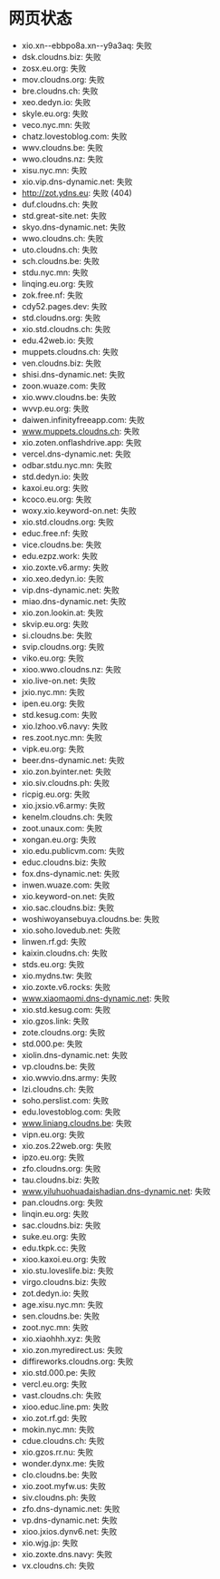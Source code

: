 # 网页状态
- xio.xn--ebbpo8a.xn--y9a3aq: 失败
- dsk.cloudns.biz: 失败
- zosx.eu.org: 失败
- mov.cloudns.org: 失败
- bre.cloudns.ch: 失败
- xeo.dedyn.io: 失败
- skyle.eu.org: 失败
- veco.nyc.mn: 失败
- chatz.lovestoblog.com: 失败
- wwv.cloudns.be: 失败
- wwo.cloudns.nz: 失败
- xisu.nyc.mn: 失败
- xio.vip.dns-dynamic.net: 失败
- http://zot.ydns.eu: 失败 (404)
- duf.cloudns.ch: 失败
- std.great-site.net: 失败
- skyo.dns-dynamic.net: 失败
- wwo.cloudns.ch: 失败
- uto.cloudns.ch: 失败
- sch.cloudns.be: 失败
- stdu.nyc.mn: 失败
- linqing.eu.org: 失败
- zok.free.nf: 失败
- cdy52.pages.dev: 失败
- std.cloudns.org: 失败
- xio.std.cloudns.ch: 失败
- edu.42web.io: 失败
- muppets.cloudns.ch: 失败
- ven.cloudns.biz: 失败
- shisi.dns-dynamic.net: 失败
- zoon.wuaze.com: 失败
- xio.wwv.cloudns.be: 失败
- wvvp.eu.org: 失败
- daiwen.infinityfreeapp.com: 失败
- www.muppets.cloudns.ch: 失败
- xio.zoten.onflashdrive.app: 失败
- vercel.dns-dynamic.net: 失败
- odbar.stdu.nyc.mn: 失败
- std.dedyn.io: 失败
- kaxoi.eu.org: 失败
- kcoco.eu.org: 失败
- woxy.xio.keyword-on.net: 失败
- xio.std.cloudns.org: 失败
- educ.free.nf: 失败
- vice.cloudns.be: 失败
- edu.ezpz.work: 失败
- xio.zoxte.v6.army: 失败
- xio.xeo.dedyn.io: 失败
- vip.dns-dynamic.net: 失败
- miao.dns-dynamic.net: 失败
- xio.zon.lookin.at: 失败
- skvip.eu.org: 失败
- si.cloudns.be: 失败
- svip.cloudns.org: 失败
- viko.eu.org: 失败
- xioo.wwo.cloudns.nz: 失败
- xio.live-on.net: 失败
- jxio.nyc.mn: 失败
- ipen.eu.org: 失败
- std.kesug.com: 失败
- xio.lzhoo.v6.navy: 失败
- res.zoot.nyc.mn: 失败
- vipk.eu.org: 失败
- beer.dns-dynamic.net: 失败
- xio.zon.byinter.net: 失败
- xio.siv.cloudns.ph: 失败
- ricpig.eu.org: 失败
- xio.jxsio.v6.army: 失败
- kenelm.cloudns.ch: 失败
- zoot.unaux.com: 失败
- xongan.eu.org: 失败
- xio.edu.publicvm.com: 失败
- educ.cloudns.biz: 失败
- fox.dns-dynamic.net: 失败
- inwen.wuaze.com: 失败
- xio.keyword-on.net: 失败
- xio.sac.cloudns.biz: 失败
- woshiwoyansebuya.cloudns.be: 失败
- xio.soho.lovedub.net: 失败
- linwen.rf.gd: 失败
- kaixin.cloudns.ch: 失败
- stds.eu.org: 失败
- xio.mydns.tw: 失败
- xio.zoxte.v6.rocks: 失败
- www.xiaomaomi.dns-dynamic.net: 失败
- xio.std.kesug.com: 失败
- xio.gzos.link: 失败
- zote.cloudns.org: 失败
- std.000.pe: 失败
- xiolin.dns-dynamic.net: 失败
- vp.cloudns.be: 失败
- xio.wwvio.dns.army: 失败
- lzi.cloudns.ch: 失败
- soho.perslist.com: 失败
- edu.lovestoblog.com: 失败
- www.liniang.cloudns.be: 失败
- vipn.eu.org: 失败
- xio.zos.22web.org: 失败
- ipzo.eu.org: 失败
- zfo.cloudns.org: 失败
- tau.cloudns.biz: 失败
- www.yiluhuohuadaishadian.dns-dynamic.net: 失败
- pan.cloudns.org: 失败
- linqin.eu.org: 失败
- sac.cloudns.biz: 失败
- suke.eu.org: 失败
- edu.tkpk.cc: 失败
- xioo.kaxoi.eu.org: 失败
- xio.stu.loveslife.biz: 失败
- virgo.cloudns.biz: 失败
- zot.dedyn.io: 失败
- age.xisu.nyc.mn: 失败
- sen.cloudns.be: 失败
- zoot.nyc.mn: 失败
- xio.xiaohhh.xyz: 失败
- xio.zon.myredirect.us: 失败
- diffireworks.cloudns.org: 失败
- xio.std.000.pe: 失败
- vercl.eu.org: 失败
- vast.cloudns.ch: 失败
- xioo.educ.line.pm: 失败
- xio.zot.rf.gd: 失败
- mokin.nyc.mn: 失败
- cdue.cloudns.ch: 失败
- xio.gzos.rr.nu: 失败
- wonder.dynx.me: 失败
- clo.cloudns.be: 失败
- xio.zoot.myfw.us: 失败
- siv.cloudns.ph: 失败
- zfo.dns-dynamic.net: 失败
- vp.dns-dynamic.net: 失败
- xioo.jxios.dynv6.net: 失败
- xio.wjg.jp: 失败
- xio.zoxte.dns.navy: 失败
- vx.cloudns.ch: 失败
